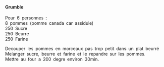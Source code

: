 #### Grumble
   
  
Pour 6 personnes :  
8 pommes (pomme canada car assidule)  
250 Sucre  
250 Beurre  
250 Farine  
    
Decouper les pommes en morceaux pas trop petit dans un plat beurré  
Melanger sucre, beurre et farine et le repandre sur les pommes.  
Mettre au four a 200 degre environ 30min.  
  